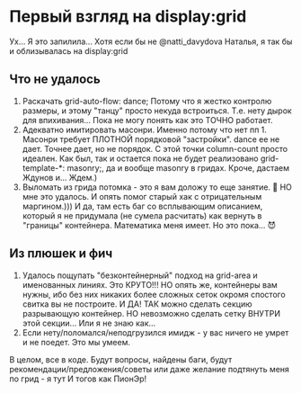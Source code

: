 # Первый взгляд на display:grid
Ух... Я это запилила... Хотя если бы не @natti_davydova Наталья, я так бы и облизывалась на display:grid

## Что не удалось
1. Раскачать grid-auto-flow: dance; Потому что я жестко контролю размеры, и этому "танцу" просто некуда встроиться. Т.е. нету дырок для впихивания... Пока не могу понять как это ТОЧНО работает.
2. Адекватно имитировать масонри. Именно потому что нет пп 1. Масонри требует ПЛОТНОЙ порядковой "застройки". dance ее не дает. Точнее дает, но не порядок. С этой точки column-count просто идеален. Как был, так и остается пока не будет реализовано grid-template-*:  masonry;, да и вообще masonry в гридах. Кроче, дастаем Ждунов и... Ждем.)
3. Выломать из грида потомка - это я вам доложу то еще занятие. 🤣
НО мне это удалось. И опять помог старый хак с отрицательным маргином.)))
И да, там есть баг со всплывающим описанием, который я не придумала (не сумела расчитать) как вернуть в "границы" контейнера. Математика меня имеет. Но это пока... 😈

## Из плюшек и фич
1. Удалось пощупать "безконтейнерный" подход на grid-area и именованных линиях. Это КРУТО!!! НО опять же, контейнеры вам нужны, ибо без них никаких более сложных сеток окромя спостого свитка вы не построите.
И ДА! ТАК можно сделать секцию разрывающую контейнер. НО невозможно сделать сетку ВНУТРИ этой секции... Или я не знаю как...
2. Если нету/поломался/неподгрузился имидж - у вас ничего не умрет и не поедет. Это мы умеем.

В целом, все в коде.
Будут вопросы, найдены баги, будут рекомендации/предложения/советы или даже желание подтянуть меня по грид - я тут И тогов как ПионЭр!

